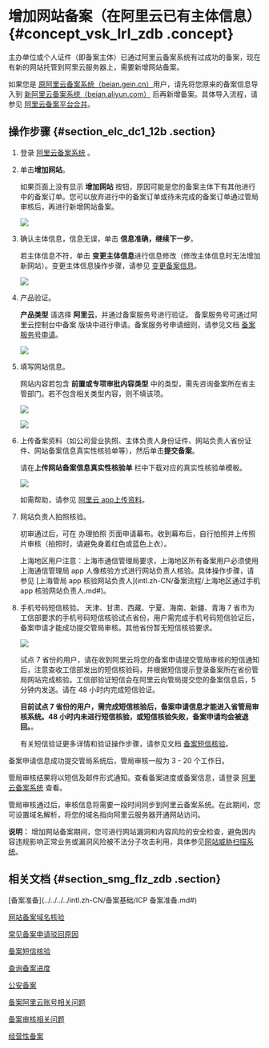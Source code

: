 # 增加网站备案（在阿里云已有主体信息） {#concept_vsk_lrl_zdb .concept}

主办单位或个人证件（即备案主体）已通过阿里云备案系统有过成功的备案，现在有新的网站托管到阿里云服务器上，需要新增网站备案。

如果您是 [原阿里云备案系统（beian.gein.cn）](http://beian.gein.cn/)用户，请先将您原来的备案信息导入到 [新阿里云备案系统（beian.aliyun.com）](http://beian.aliyun.com/) 后再新增备案。具体导入流程，请参见 [阿里云备案平台合并](https://help.aliyun.com/document_detail/48581.html)。

## 操作步骤 {#section_elc_dc1_12b .section}

1.  登录 [阿里云备案系统](https://beian.aliyun.com/) 。
2.  单击**增加网站**。

    如果页面上没有显示 **增加网站** 按钮，原因可能是您的备案主体下有其他进行中的备案订单。您可以放弃进行中的备案订单或待未完成的备案订单通过管局审核后，再进行新增网站备案。

    ![](http://static-aliyun-doc.oss-cn-hangzhou.aliyuncs.com/assets/img/14200/15337156475767_zh-CN.jpg)

3.  确认主体信息，信息无误，单击 **信息准确，继续下一步**。

    若主体信息不符，单击 **变更主体信息**进行信息修改（修改主体信息时无法增加新网站）。变更主体信息操作步骤，请参见 [变更备案信息](intl.zh-CN/备案流程/变更备案信息.md#)。

    ![](http://static-aliyun-doc.oss-cn-hangzhou.aliyuncs.com/assets/img/14200/15337156475768_zh-CN.jpg)

4.  产品验证。

    **产品类型** 请选择 **阿里云**，并通过备案服务号进行验证。 备案服务号可通过阿里云控制台中备案 版块中进行申请。备案服务号申请细则，请参见文档 [备案服务号申请](intl.zh-CN/备案流程/申请备案服务号.md#)。

    ![](http://static-aliyun-doc.oss-cn-hangzhou.aliyuncs.com/assets/img/14200/15337156475769_zh-CN.jpg)

5.  填写网站信息。

    网站内容若包含 **前置或专项审批内容类型** 中的类型，需先咨询备案所在省主管部门。若不包含相关类型内容，则不填该项。

    ![](http://static-aliyun-doc.oss-cn-hangzhou.aliyuncs.com/assets/img/14200/15337156475770_zh-CN.jpg)

    ![](http://static-aliyun-doc.oss-cn-hangzhou.aliyuncs.com/assets/img/14200/15337156476131_zh-CN.jpg)

6.  上传备案资料（如公司营业执照、主体负责人身份证件、网站负责人省份证件、网站备案信息真实性核验单等），然后单击**提交备案**。

    请在**上传网站备案信息真实性核验单** 栏中下载对应的真实性核验单模板。

    ![](http://static-aliyun-doc.oss-cn-hangzhou.aliyuncs.com/assets/img/14196/15337156475663_zh-CN.png)

    如需帮助，请参见 [阿里云 app上传资料](../../../../intl.zh-CN/常见问题/上传资料.md#section_cfv_rbt_zdb)。

7.  网站负责人拍照核验。

    初审通过后，可在 办理拍照 页面申请幕布。收到幕布后，自行拍照并上传照片审核（拍照时，请避免身着红色或蓝色上衣）。

    上海地区用户注意：上海市通信管理局要求，上海地区所有备案用户必须使用上海通信管理局 app 人像核验方式进行网站负责人核验。具体操作步骤，请参见 [上海管局 app 核验网站负责人](intl.zh-CN/备案流程/上海地区通过手机 app 核验网站负责人.md#)。

8.  手机号码短信核验。 天津、甘肃、西藏、宁夏、海南、新疆、青海 7 省市为工信部要求的手机号码短信核验试点省份，用户需完成手机号码短信验证后，备案申请才能成功提交管局审核。其他省份暂无短信核验要求。

    ![](http://static-aliyun-doc.oss-cn-hangzhou.aliyuncs.com/assets/img/14196/15337156475690_zh-CN.jpg)

    试点 7 省份的用户，请在收到阿里云将您的备案申请提交管局审核的短信通知后，注意查收工信部发出的短信核验码，并根据短信提示登录备案所在省份管局网站完成核验。工信部验证短信会在阿里云向管局提交您的备案信息后，5 分钟内发送。请在 48 小时内完成短信验证。

    **目前试点 7 省份的用户，需完成短信核验后，备案申请信息才能进入省管局审核系统。48 小时内未进行短信核验，或短信核验失败，备案申请均会被退回。**。

    有关短信验证更多详情和验证操作步骤，请参见文档 [备案短信核验](intl.zh-CN/备案流程/备案短信核验.md#)。


备案申请信息成功提交管局系统后，管局审核一般为 3 - 20 个工作日。

管局审核结果将以短信及邮件形式通知。查看备案进度或备案信息，请登录 [阿里云备案系统](https://beian.aliyun.com/order/index) 查看。

管局审核通过后，审核信息将需要一段时间同步到阿里云备案系统。在此期间，您可设置域名解析，将您的域名指向阿里云服务器开通网站访问。

**说明：** 增加网站备案期间，您可进行网站漏洞和内容风险的安全检查，避免因内容违规影响正常业务或漏洞风险被不法分子攻击利用，具体参见[网站威胁扫描系统](https://www.aliyun.com/product/avds?spm=5176.8087400.security.6.25c015c9FDMwsD)。

## 相关文档 {#section_smg_flz_zdb .section}

[备案准备](../../../../intl.zh-CN/备案基础/ICP 备案准备.md#)

[网站备案域名核验](../../../../intl.zh-CN/常见问题/网站备案域名核验.md#)

[常见备案申请驳回原因](../../../../intl.zh-CN/常见问题/常见备案申请驳回原因.md#)

[备案短信核验](intl.zh-CN/备案流程/备案短信核验.md#)

[查询备案进度](https://help.aliyun.com/video_detail/71189.html)

[公安备案](../../../../intl.zh-CN/常见问题/公安备案.md#)

[备案阿里云账号相关问题](../../../../intl.zh-CN/常见问题/备案阿里云账号.md#)

[备案审核相关问题](../../../../intl.zh-CN/常见问题/备案审核.md#)

[经营性备案](../../../../intl.zh-CN/常见问题/经营性备案.md#)

